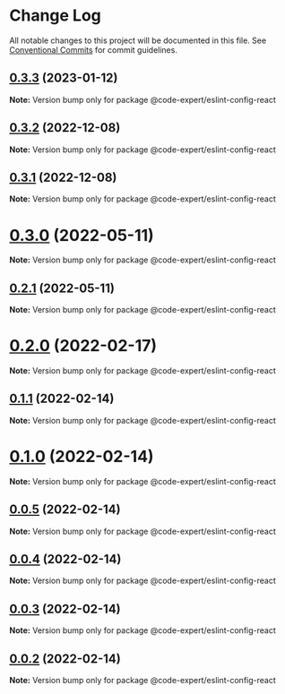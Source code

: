 # Change Log

All notable changes to this project will be documented in this file.
See [Conventional Commits](https://conventionalcommits.org) for commit guidelines.

## [0.3.3](https://github.com/CodeExpertETH/configs/compare/@code-expert/eslint-config-react@0.3.2...@code-expert/eslint-config-react@0.3.3) (2023-01-12)

**Note:** Version bump only for package @code-expert/eslint-config-react





## [0.3.2](https://github.com/CodeExpertETH/configs/compare/@code-expert/eslint-config-react@0.3.1...@code-expert/eslint-config-react@0.3.2) (2022-12-08)

**Note:** Version bump only for package @code-expert/eslint-config-react





## [0.3.1](https://github.com/CodeExpertETH/configs/compare/@code-expert/eslint-config-react@0.3.0...@code-expert/eslint-config-react@0.3.1) (2022-12-08)

**Note:** Version bump only for package @code-expert/eslint-config-react





# [0.3.0](https://github.com/CodeExpertETH/configs/compare/@code-expert/eslint-config-react@0.2.0...@code-expert/eslint-config-react@0.3.0) (2022-05-11)

**Note:** Version bump only for package @code-expert/eslint-config-react





## [0.2.1](https://github.com/CodeExpertETH/configs/compare/@code-expert/eslint-config-react@0.2.0...@code-expert/eslint-config-react@0.2.1) (2022-05-11)

**Note:** Version bump only for package @code-expert/eslint-config-react





# [0.2.0](https://github.com/CodeExpertETH/configs/compare/@code-expert/eslint-config-react@0.1.1...@code-expert/eslint-config-react@0.2.0) (2022-02-17)

**Note:** Version bump only for package @code-expert/eslint-config-react





## [0.1.1](https://github.com/CodeExpertETH/configs/compare/@code-expert/eslint-config-react@0.1.0...@code-expert/eslint-config-react@0.1.1) (2022-02-14)

**Note:** Version bump only for package @code-expert/eslint-config-react





# [0.1.0](https://github.com/CodeExpertETH/configs/compare/@code-expert/eslint-config-react@0.0.5...@code-expert/eslint-config-react@0.1.0) (2022-02-14)

**Note:** Version bump only for package @code-expert/eslint-config-react





## [0.0.5](https://github.com/CodeExpertETH/configs/compare/@code-expert/eslint-config-react@0.0.4...@code-expert/eslint-config-react@0.0.5) (2022-02-14)

**Note:** Version bump only for package @code-expert/eslint-config-react





## [0.0.4](https://github.com/CodeExpertETH/configs/compare/@code-expert/eslint-config-react@0.0.3...@code-expert/eslint-config-react@0.0.4) (2022-02-14)

**Note:** Version bump only for package @code-expert/eslint-config-react





## [0.0.3](https://github.com/CodeExpertETH/configs/compare/@code-expert/eslint-config-react@0.0.2...@code-expert/eslint-config-react@0.0.3) (2022-02-14)

**Note:** Version bump only for package @code-expert/eslint-config-react





## [0.0.2](https://github.com/CodeExpertETH/configs/compare/@code-expert/eslint-config-react@0.2.1...@code-expert/eslint-config-react@0.0.2) (2022-02-14)

**Note:** Version bump only for package @code-expert/eslint-config-react

